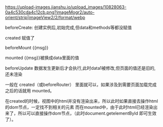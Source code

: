 https://upload-images.jianshu.io/upload_images/10828063-0a4c530cda4c12cb.png?imageMogr2/auto-orient/strip|imageView2/2/format/webp


beforeCreate:  创建实例后,初始完成,但data和methods等都没赋值

created 赋值了

beforeMount {{msg}}

mounted  {{msg}}被换成data里面的值

beforeUpdate    数据发生更新后才会执行,此时data1被修改,但页面的值还是旧的,还未渲染



一般在 created（或beforeRouter） 里面就可以，如果涉及到需要页面加载完成之后的话就用 mounted。


在created的时候，视图中的html并没有渲染出来，所以此时如果直接去操作html的dom节点，一定找不到相关的元素
而在mounted中，由于此时html已经渲染出来了，所以可以直接操作dom节点，（此时document.getelementById 即可生效了）。
